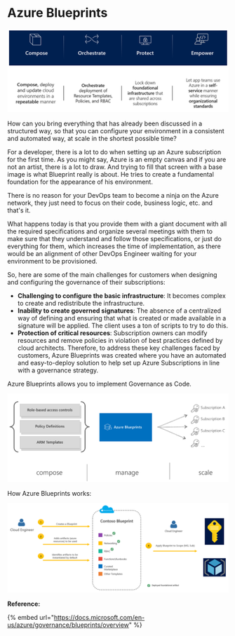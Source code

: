 # Azure Blueprints

![](.gitbook/assets/azure-blueprints-1.png)

How can you bring everything that has already been discussed in a structured way, so that you can configure your environment in a consistent and automated way, at scale in the shortest possible time?

For a developer, there is a lot to do when setting up an Azure subscription for the first time. As you might say, Azure is an empty canvas and if you are not an artist, there is a lot to draw. And trying to fill that screen with a base image is what Blueprint really is about. He tries to create a fundamental foundation for the appearance of his environment.

There is no reason for your DevOps team to become a ninja on the Azure network, they just need to focus on their code, business logic, etc. and that's it.

What happens today is that you provide them with a giant document with all the required specifications and organize several meetings with them to make sure that they understand and follow those specifications, or just do everything for them, which increases the time of implementation, as there would be an alignment of other DevOps Engineer waiting for your environment to be provisioned.

So, here are some of the main challenges for customers when designing and configuring the governance of their subscriptions:

* **Challenging to configure the basic infrastructure**: It becomes complex to create and redistribute the infrastructure.
* **Inability to create governed signatures**: The absence of a centralized way of defining and ensuring that what is created or made available in a signature will be applied. The client uses a ton of scripts to try to do this.
* **Protection of critical resources**: Subscription owners can modify resources and remove policies in violation of best practices defined by cloud architects. Therefore, to address these key challenges faced by customers, Azure Blueprints was created where you have an automated and easy-to-deploy solution to help set up Azure Subscriptions in line with a governance strategy.

Azure Blueprints allows you to implement Governance as Code.

![](.gitbook/assets/azure-blueprints-2.png)

How Azure Blueprints works:

![](.gitbook/assets/azure-blueprints-3.png)

**Reference:**&#x20;

{% embed url="https://docs.microsoft.com/en-us/azure/governance/blueprints/overview" %}
